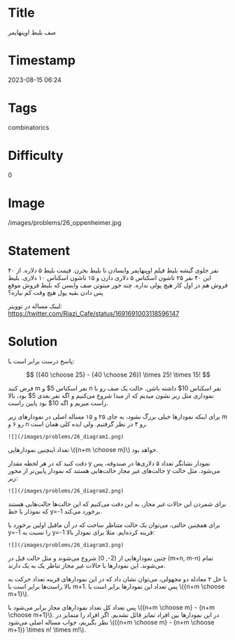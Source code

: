 # Title
صف بلیط اوپنهایمر
# Timestamp
2023-08-15 06:24
# Tags
combinatorics
# Difficulty
0
# Image
/images/problems/26_oppenheimer.jpg
# Statement
 ۴۰ نفر جلوی گیشه بلیط فیلم اوپنهایمر وایسادن تا بلیط بخرن. قیمت بلیط ۵ دلاره. از این ۴۰ نفر ۲۵ تاشون اسکناس ۵ دلاری دارن و ۱۵ تاشون اسکناس ۱۰ دلاری. بلیط فروش هم در اول کار هیچ پولی نداره. چند جور میتونن صف وایسن که بلیط فروش موقع پس دادن بقیه پول هیچ وقت کم نیاره؟

لینک مساله در توویتر: https://twitter.com/Riazi_Cafe/status/1691691003118596147

# Solution

پاسخ درست برابر است با:

$$
({40 \choose 25} - {40 \choose 26}) \times 25! \times 15!
$$

فرض کنید m نفر اسکناس 5$ و n نفر اسکناس 10$ داشته باشن.
حالت یک صف رو با نموداری مثل زیر نشون میدیم که از مبدا شروع می‌کنیم و اگه نفر بعدی 5$ بود، بالا راست میریم و اگه 10$ بود پایین راست.

برای اینکه نمودارها خیلی بزرگ نشود، به جای ۲۵ و ۱۵ مساله اصلی در نمودارهای زیر m رو ۶ و n رو ۴ در نظر گرفتیم. ولی ایده کلی همان است.

    ![](/images/problems/26_diagram1.png)

تعداد اینچنین نمودارهایی \\({n+m \choose m}\\) خواهد بود.

دقت کنید که در هر لحظه مقدار y نمودار نشانگر تعداد ۵ دلاری‌ها در صندوقه، پس حالت‌های غیر مجاز حالت‌هایی هستند که نمودار پایین‌تر از محور y
می‌شود. مثل حالت زیر:

    ![](/images/problems/26_diagram2.png)

برای شمردن این حالات غیر مجاز، به این دقت می‌کنیم که این حالت‌ها حالت‌هایی هستند که نمودار با خط y=-1 برخورد می‌کند.

 برای همچنین حالتی، می‌توان یک حالت متناظر ساخت که در آن ماقبل اولین برخورد با y=-1 را نسبت به y=-1 قرینه کرده‌ایم. مثلا برای نمودار بالا:

    ![](/images/problems/26_diagram3.png)

چنین نمودارهایی از (2-, 0) شروع می‌شوند و مثل حالت قبل در (m+n, m-n) تمام می‌شوند. این نمودارها با حالات غیر مجاز تناظر یک به یک دارند.

با حل ۲ معادله دو مجهولی، می‌توان نشان داد که در این نمودارهای قرینه تعداد حرکت به بالا راست‌ها برابر است با m+1. پس تعداد این نمودارها برابر است با
\\({n+m \choose m+1}\\).

پس تعداد کل تعداد نمودارهای مجاز برابر می‌شود با \\({n+m \choose m} - {n+m \choose m+1}\\). در این نمودارها بین افراد تمایز قائل نشدیم.
اگر افراد را متمایز در نظر بگیریم، جواب مساله اصلی می‌شود  \\(({n+m \choose m} - {n+m \choose m+1}) \times n! \times m!\\).
